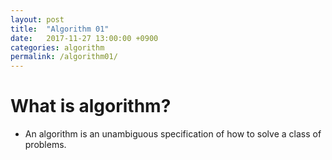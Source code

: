 ```yaml
---
layout: post
title:  "Algorithm 01"
date:   2017-11-27 13:00:00 +0900
categories: algorithm
permalink: /algorithm01/
---
```


# What is algorithm?

- An algorithm is an unambiguous specification of how to solve a class of problems.
